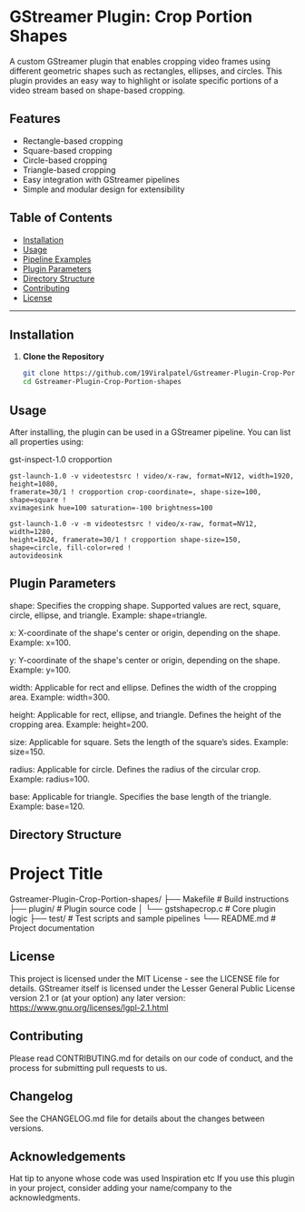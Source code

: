 # GStreamer Plugin: Crop Portion Shapes

A custom GStreamer plugin that enables cropping video frames using different geometric shapes such as rectangles, ellipses, and circles. This plugin provides an easy way to highlight or isolate specific portions of a video stream based on shape-based cropping.

## Features

-  Rectangle-based cropping  
-  Square-based cropping  
-  Circle-based cropping  
-  Triangle-based cropping
-  Easy integration with GStreamer pipelines  
-  Simple and modular design for extensibility

## Table of Contents

- [Installation](#installation)
- [Usage](#usage)
- [Pipeline Examples](#pipeline-examples)
- [Plugin Parameters](#plugin-parameters)
- [Directory Structure](#directory-structure)
- [Contributing](#contributing)
- [License](#license)

---

## Installation

1. **Clone the Repository**
   ```bash
   git clone https://github.com/19Viralpatel/Gstreamer-Plugin-Crop-Portion-shapes.git
   cd Gstreamer-Plugin-Crop-Portion-shapes

## Usage

After installing, the plugin can be used in a GStreamer pipeline. You can list all properties using:

gst-inspect-1.0 cropportion

```console
gst-launch-1.0 -v videotestsrc ! video/x-raw, format=NV12, width=1920, height=1080, 
framerate=30/1 ! cropportion crop-coordinate=, shape-size=100, shape=square ! 
xvimagesink hue=100 saturation=-100 brightness=100 
```
```console
gst-launch-1.0 -v -m videotestsrc ! video/x-raw, format=NV12, width=1280, 
height=1024, framerate=30/1 ! cropportion shape-size=150, shape=circle, fill-color=red ! 
autovideosink 
```

## Plugin Parameters

shape: Specifies the cropping shape. Supported values are rect, square, circle, ellipse, and triangle. Example: shape=triangle.

x: X-coordinate of the shape's center or origin, depending on the shape. Example: x=100.

y: Y-coordinate of the shape's center or origin, depending on the shape. Example: y=100.

width: Applicable for rect and ellipse. Defines the width of the cropping area. Example: width=300.

height: Applicable for rect, ellipse, and triangle. Defines the height of the cropping area. Example: height=200.

size: Applicable for square. Sets the length of the square’s sides. Example: size=150.

radius: Applicable for circle. Defines the radius of the circular crop. Example: radius=100.

base: Applicable for triangle. Specifies the base length of the triangle. Example: base=120.

## Directory Structure


# Project Title
Gstreamer-Plugin-Crop-Portion-shapes/
├── Makefile             # Build instructions
├── plugin/              # Plugin source code
│   └── gstshapecrop.c   # Core plugin logic
├── test/                # Test scripts and sample pipelines
└── README.md            # Project documentation

## License
This project is licensed under the MIT License - see the LICENSE file for details.
GStreamer itself is licensed under the Lesser General Public License version 2.1 or (at your option) any later version: https://www.gnu.org/licenses/lgpl-2.1.html

## Contributing
Please read CONTRIBUTING.md for details on our code of conduct, and the process for submitting pull requests to us.

## Changelog
See the CHANGELOG.md file for details about the changes between versions.

## Acknowledgements
Hat tip to anyone whose code was used
Inspiration
etc
If you use this plugin in your project, consider adding your name/company to the acknowledgments.

